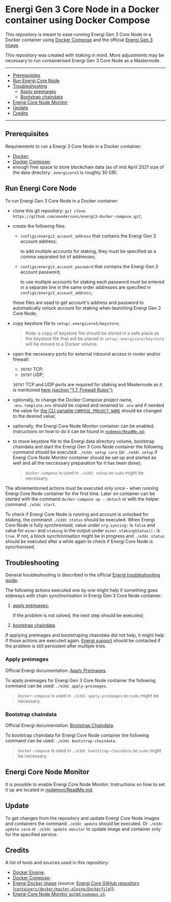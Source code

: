 # Energi Gen 3 Core Node in a Docker container using Docker Compose

This repository is meant to ease running Energi Gen 3 Core Node in a Docker container using [Docker Compose](https://docs.docker.com/compose/) and the official [Energi Gen 3 image](https://hub.docker.com/r/energicryptocurrency/energi3).

This repository was created with staking in mind. More adjustments may be necessary to run containerised Energi Gen 3 Core Node as a Masternode.

---

- [Prerequisites](#prerequisites)
- [Run Energi Core Node](#run-energi-core-node)
- [Troubleshooting](#troubleshooting)
  - [Apply preimages](#apply-preimages)
  - [Bootstrap chaindata](#bootstrap-chaindata)
- [Energi Core Node Monitor](#energi-core-node-monitor)
- [Update](#update)
- [Credits](#credits)

---

## Prerequisites

Requirements to run a Energi 3 Core Node in a Docker container:

- [Docker](https://docs.docker.com/engine/install/);
- [Docker Compose](https://docs.docker.com/compose/install/);
- enough free space to store blockchain data (as of mid April 2021 size of the data directory `.energicore3` is roughly 30 GB).

## Run Energi Core Node

To run Energi Gen 3 Core Node in a Docker container:

- clone this git repository: `git clone https://github.com/eandersons/energi3-docker-compose.git`;
- create the following files:
  - `configs/energi3_account_address` that contains the Energi Gen 3 account address;

    to add multiple accounts for staking, they must be specified as a comma separated list of addresses;
  - `configs/energi3_account_password` that contains the Energi Gen 3 account password;

    to use multiple accounts for staking each password must be entered in a separate line in the same order addresses are specified in `configs/energi3_account_address`;

  these files are used to get account's address and password to automatically unlock account for staking when launching Energi Gen 3 Core Node;
- copy keystore file to `setup/.energicore3/keystore`;

  > Note: a copy of keystore file should be stored in a safe place as the keystore file that will be placed in `setup/.energicore/keystore` will be moved to a Docker volume.
- open the necessary ports for external inbound access in router and/or firewall:
  - `39797` TCP;
  - `39797` UDP;

  `39797` TCP and UDP ports are required for staking and Masternode as it is mentioned [here (section "1.7. Firewall Rules")](https://docs.energi.software/en/advanced/core-node-vps#h-17-firewall-rules);
- optionally, to change the Docker Compose project name, `.env.template.env` should be copied and renamed to `.env` and if needed the value for [the CLI variable `COMPOSE_PROJECT_NAME`](https://docs.docker.com/compose/reference/envvars/#compose_project_name) should be changed to the desired value;
- optionally, the Energi Core Node Monitor container can be enabled;
  instructions on how to do it can be found in [`nodemon/ReadMe.md`](nodemon/ReadMe.md);
- to move keystore file to the Energi data directory volume, bootstrap chaindata and start the Energi Gen 3 Core Node container the following command should be executed: `./e3dc setup core` (or `./e3dc setup` if Energi Core Node Monitor container should be set up and started as well and all the neccessary preparation for it has been done);

  > `docker-compose` is used in `./e3dc setup` so `sudo` might be necessary.

The aforementioned actions must be executed only once - when running Energi Core Node container for the first time. Later on container can be started with the command `docker-compose up --detach` or with the helper command `./e3dc start`.

To check if Energi Core Node is running and account is unlocked for staking, the command `./e3dc status` should be executed. When Energi Core Node is fully synchronised, value under `nrg.syncing:` is `false` and value for `miner` and `staking` in the output under `miner.stakingStatus():` is `true`. If not, a block synchronisation might be in progress and `./e3dc status` should be executed after a while again to check if Energi Core Node is syncrhonised.

## Troubleshooting

General troubleshooting is described in the official [Energi troubleshooting guide](https://docs.energi.software/en/core-node-troubleshoot).

The following actions executed one by one might help if something goes sideways with chain synchronisation in Energi Gen 3 Core Node container:

1. [apply preimages](#apply-preimages);

   if the problem is not solved, the next step should be executed;

2. [bootstrap chaindata](#bootstrap-chaindata).

If applying preimages and bootstraping chaindata did not help, it might help if those actions are executed again. [Energi support](https://docs.energi.software/en/support/help-me) should be contacted if the problem is still persistent after multiple tries.

### Apply preimages

Official Energi documentation: [Apply Preimages](https://docs.energi.software/en/core-node-troubleshoot#preimages).

To apply preimages for Energi Gen 3 Core Node container the following command can be used: `./e3dc apply-preimages`.

> `docker-compose` is used in `./e3dc apply-preimages` so `sudo` might be necessary.

### Bootstrap chaindata

Official Energi documentation: [Bootstrap Chaindata](https://docs.energi.software/en/core-node-troubleshoot#bootstrap).

To bootstrap chaindata for Energi Core Node container the following command can be used: `./e3dc bootstrap-chaindata`.

> `docker-compose` is used in `./e3dc bootstrap-chaindata` so `sudo` might be necessary.

## Energi Core Node Monitor

It is possible to enable Energi Core Node Monitor. Instructions on how to set it up are located in [nodemon/ReadMe.md](nodemon/ReadMe.md).

## Update

To get changes from the repository and update Energi Core Node images and containers the command `./e3dc update` should be executed.
Or `./e3dc update core` or `./e3dc update monitor` to update image and container only for the specified service.

## Credits

A list of tools and sources used in this repository:

- [Docker Engine](https://docs.docker.com/engine/);
- [Docker Compose](https://docs.docker.com/compose/);
- [Energi Docker image](https://hub.docker.com/r/energicryptocurrency/energi3) (source: [Energi Core GitHub repository](https://github.com/energicryptocurrency/energi3) ([`containers/docker/master-alpine/Dockerfile`](https://github.com/energicryptocurrency/energi3/blob/master/containers/docker/master-alpine/Dockerfile)));
- [Energi Core Node Monitor script `nodemon.sh`](https://github.com/energicryptocurrency/energi3-provisioning/blob/master/scripts/linux/nodemon.sh).
